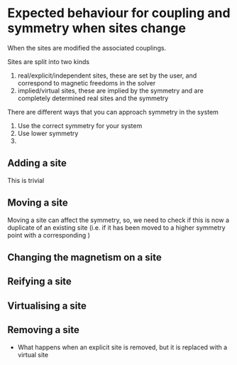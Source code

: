 Expected behaviour for coupling and symmetry when sites change
==============================================================

When the sites are modified the associated couplings.

Sites are split into two kinds
1) real/explicit/independent sites, these are set by the user, and correspond to magnetic freedoms in the solver
2) implied/virtual sites, these are implied by the symmetry and are completely determined real sites and the symmetry




There are different ways that you can approach symmetry in the system
1) Use the correct symmetry for your system
2) Use lower symmetry
3)


Adding a site
-------------

This is trivial

Moving a site
-------------

Moving a site can affect the symmetry, so, we need to check if this is now a duplicate of an existing site (i.e. if it
has been moved to a higher symmetry point with a corresponding )

Changing the magnetism on a site
--------------------------------



Reifying a site
---------------

Virtualising a site
-------------------

Removing a site
---------------

  * What happens when an explicit site is removed, but it is replaced with a virtual site